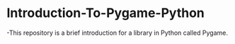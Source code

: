 # Introduction-To-Pygame-Python
-This repository is a brief introduction for a library in Python called Pygame. 
